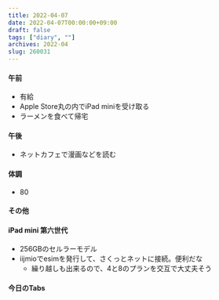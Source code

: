 ```yaml
---
title: 2022-04-07
date: 2022-04-07T00:00:00+09:00
draft: false
tags: ["diary", ""]
archives: 2022-04
slug: 260031
---
```

#### 午前
- 有給
- Apple Store丸の内でiPad miniを受け取る
- ラーメンを食べて帰宅
#### 午後
- ネットカフェで漫画などを読む
#### 体調
- 80
#### その他
#### iPad mini 第六世代
- 256GBのセルラーモデル
- iijmioでesimを発行して、さくっとネットに接続。便利だな
  - 繰り越しも出来るので、4と8のプランを交互で大丈夫そう
#### 今日のTabs